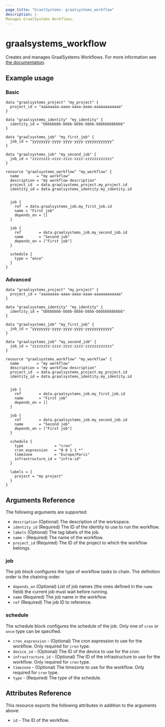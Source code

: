 ```yaml
---
page_title: "GraalSystems: graalsystems_workflow"
description: |-
Manages GraalSystems Workflows.
---
```


# graalsystems_workflow

Creates and manages GraalSystems Workflows.
For more information see [the documentation](https://docs.dev.graal.systems/).

## Example usage

### Basic

```hcl
data "graalsystems_project" "my_project" {
  project_id = "aaaaaaaa-aaaa-aaaa-aaaa-aaaaaaaaaaaa"
}

data "graalsystems_identity" "my_identity" {
  identity_id = "bbbbbbbb-bbbb-bbbb-bbbb-bbbbbbbbbbbb"
}

data "graalsystems_job" "my_first_job" {
  job_id = "yyyyyyyy-yyyy-yyyy-yyyy-yyyyyyyyyyyy"
}

data "graalsystems_job" "my_second_job" {
  job_id = "zzzzzzzz-zzzz-zzzz-zzzz-zzzzzzzzzzzz"
}

resource "graalsystems_workflow" "my_workflow" {
  name        = "my workflow"
  description = "my workflow description"
  project_id  = data.graalsystems_project.my_project.id
  identity_id = data.graalsystems_identity.my_identity.id


  job {
    ref  = data.graalsystems_job.my_first_job.id
    name = "First job"
    depends_on = []
  }

  job {
    ref        = data.graalsystems_job.my_second_job.id
    name       = "Second job"
    depends_on = ["First job"]
  }

  schedule {
    type = "once"
  }
}
```

### Advanced

```hcl
data "graalsystems_project" "my_project" {
  project_id = "aaaaaaaa-aaaa-aaaa-aaaa-aaaaaaaaaaaa"
}

data "graalsystems_identity" "my_identity" {
  identity_id = "bbbbbbbb-bbbb-bbbb-bbbb-bbbbbbbbbbbb"
}

data "graalsystems_job" "my_first_job" {
  job_id = "yyyyyyyy-yyyy-yyyy-yyyy-yyyyyyyyyyyy"
}

data "graalsystems_job" "my_second_job" {
  job_id = "zzzzzzzz-zzzz-zzzz-zzzz-zzzzzzzzzzzz"
}

resource "graalsystems_workflow" "my_workflow" {
  name        = "my workflow"
  description = "my workflow description"
  project_id  = data.graalsystems_project.my_project.id
  identity_id = data.graalsystems_identity.my_identity.id


  job {
    ref        = data.graalsystems_job.my_first_job.id
    name       = "First job"
    depends_on = []
  }

  job {
    ref        = data.graalsystems_job.my_second_job.id
    name       = "Second job"
    depends_on = ["First job"]
  }

  schedule {
    type              = "cron"
    cron_expression   = "0 0 1 1 *"
    timezone          = "Europe/Paris"
    infrastructure_id = "infra-id"
  }

  labels = {
    project = "my project"
  }
}
```

## Arguments Reference

The following arguments are supported:

- `description` (Optional) The description of the workspace.
- `identity_id` (Required) The ID of the identity to use to run the workflow.
- `labels` (Optional) The tag labels of the job.
- `name` - (Required) The name of the workflow.
- `project_id` (Required) The ID of the project to which the workflow belongs.

### job

The job block configures the type of workflow tasks to chain. The definition order is the chaining order.

- `depends_on` (Optional) List of job names (the ones defined in the `name` field) the current job must wait before running.
- `name` (Required) The job name in the workflow.
- `ref` (Required) The job ID to reference.

### schedule

The schedule block configures the schedule of the job. Only one of `cron` or `once` type can be specified.

- `cron_expression` - (Optional) The cron expression to use for the workflow. Only required for `cron` type.
- `device_id` - (Optional) The ID of the device to use for the cron.
- `infrastructure_id` - (Optional) The ID of the infrastructure to use for the workflow. Only required for `cron` type.
- `timezone` - (Optional) The timezone to use for the workflow. Only required for `cron` type.
- `type` - (Required) The type of the schedule.

## Attributes Reference

This resource exports the following attributes in addition to the arguments above:

- `id` - The ID of the workflow.